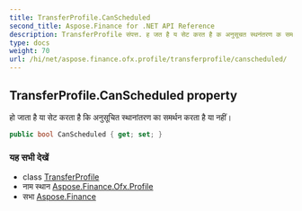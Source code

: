 ```yaml
---
title: TransferProfile.CanScheduled
second_title: Aspose.Finance for .NET API Reference
description: TransferProfile संपत्त. ह जत है य सेट करत है क अनुसूचत स्थनंतरण क समर्थन करत है य नहं
type: docs
weight: 70
url: /hi/net/aspose.finance.ofx.profile/transferprofile/canscheduled/
---
```

## TransferProfile.CanScheduled property

हो जाता है या सेट करता है कि अनुसूचित स्थानांतरण का समर्थन करता है या नहीं।

```csharp
public bool CanScheduled { get; set; }
```

### यह सभी देखें

* class [TransferProfile](../)
* नाम स्थान [Aspose.Finance.Ofx.Profile](../../transferprofile/)
* सभा [Aspose.Finance](../../../)



